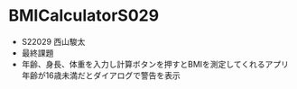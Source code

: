 # BMICalculatorS029
- S22029 西山駿太
- 最終課題
- 年齢、身長、体重を入力し計算ボタンを押すとBMIを測定してくれるアプリ
年齢が16歳未満だとダイアログで警告を表示
